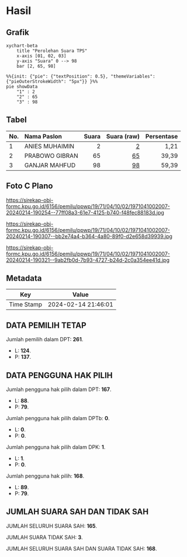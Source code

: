 # Hasil

## Grafik

```mermaid
xychart-beta
    title "Perolehan Suara TPS"
    x-axis [01, 02, 03]
    y-axis "Suara" 0 --> 98
    bar [2, 65, 98]
```

```mermaid
%%{init: {"pie": {"textPosition": 0.5}, "themeVariables": {"pieOuterStrokeWidth": "5px"}} }%%
pie showData
    "1" : 2
    "2" : 65
    "3" : 98
```

## Tabel

| No. | Nama Paslon    | Suara | Suara (raw) | Persentase |
|:--- |:-------------- | -----:| -----------:| ----------:|
| 1   | ANIES MUHAIMIN | 2     | [2][p-1]    | 1,21       |
| 2   | PRABOWO GIBRAN | 65    | [65][p-2]   | 39,39      |
| 3   | GANJAR MAHFUD  | 98    | [98][p-3]   | 59,39      |


[p-1]: https://github.com/gigit-pemilu/pemilu-2024-19-kepulauan-bangka-belitung/blob/main/pilpres/hitung-suara/sub/19-kepulauan-bangka-belitung/sub/71-kota-pangkal-pinang/sub/04-rangkui/sub/1002-bintang/sub/007-tps/sub/paslon-1.txt
[p-2]: https://github.com/gigit-pemilu/pemilu-2024-19-kepulauan-bangka-belitung/blob/main/pilpres/hitung-suara/sub/19-kepulauan-bangka-belitung/sub/71-kota-pangkal-pinang/sub/04-rangkui/sub/1002-bintang/sub/007-tps/sub/paslon-2.txt
[p-3]: https://github.com/gigit-pemilu/pemilu-2024-19-kepulauan-bangka-belitung/blob/main/pilpres/hitung-suara/sub/19-kepulauan-bangka-belitung/sub/71-kota-pangkal-pinang/sub/04-rangkui/sub/1002-bintang/sub/007-tps/sub/paslon-3.txt

## Foto C Plano

https://sirekap-obj-formc.kpu.go.id/6156/pemilu/ppwp/19/71/04/10/02/1971041002007-20240214-190254--77ff08a3-61e7-4125-b740-f48fec88183d.jpg

https://sirekap-obj-formc.kpu.go.id/6156/pemilu/ppwp/19/71/04/10/02/1971041002007-20240214-190307--bb2e74a4-b364-4a80-89f0-d2e658d39939.jpg

https://sirekap-obj-formc.kpu.go.id/6156/pemilu/ppwp/19/71/04/10/02/1971041002007-20240214-190321--9ab2fb0d-7b93-4727-b24d-2c0a354ee41d.jpg


## Metadata

| Key        | Value               |
| ---------- | ------------------- |
| Time Stamp | 2024-02-14 21:46:01 |


## DATA PEMILIH TETAP

Jumlah pemilih dalam DPT: **261**.
 * L: **124**.
 * P: **137**.

## DATA PENGGUNA HAK PILIH

Jumlah pengguna hak pilih dalam DPT: **167**.
 * L: **88**.
 * P: **79**.

Jumlah pengguna hak pilih dalam DPTb: **0**.
 * L: **0**.
 * P: **0**.

Jumlah pengguna hak pilih dalam DPK: **1**.
 * L: **1**.
 * P: **0**.

Jumlah pengguna hak pilih: **168**.
 * L: **89**.
 * P: **79**.

## JUMLAH SUARA SAH DAN TIDAK SAH

JUMLAH SELURUH SUARA SAH: **165**.

JUMLAH SUARA TIDAK SAH: **3**.

JUMLAH SELURUH SUARA SAH DAN SUARA TIDAK SAH: **168**.


